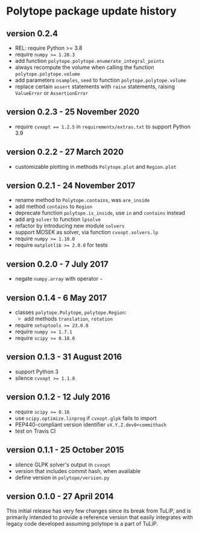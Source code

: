 # Polytope package update history


## version 0.2.4

- REL: require Python >= 3.8
- require `numpy >= 1.20.3`
- add function `polytope.polytope.enumerate_integral_points`
- always recompute the volume when calling the
  function `polytope.polytope.volume`
- add parameters `nsamples`, `seed` to function `polytope.polytope.volume`
- replace certain `assert` statements with
  `raise` statements, raising `ValueError` or `AssertionError`


## version 0.2.3 - 25 November 2020

- require `cvxopt == 1.2.5` in `requirements/extras.txt`
  to support Python 3.9


## version 0.2.2 - 27 March 2020

- customizable plotting in methods `Polytope.plot` and `Region.plot`


## version 0.2.1 - 24 November 2017

- rename method to `Polytope.contains`, was `are_inside`
- add method `contains` to `Region`
- deprecate function `polytope.is_inside`,
  use `in` and `contains` instead
- add arg `solver` to function `lpsolve`
- refactor by introducing new module `solvers`
- support MOSEK as solver, via function `cvxopt.solvers.lp`
- require `numpy >= 1.10.0`
- require `matplotlib >= 2.0.0` for tests


## version 0.2.0 - 7 July 2017

- negate `numpy.array` with operator `~`


## version 0.1.4 - 6 May 2017

- classes `polytope.Polytope`, `polytope.Region`:
  - add methods `translation`, `rotation`
- require `setuptools >= 23.0.0`
- require `numpy >= 1.7.1`
- require `scipy >= 0.18.0`


## version 0.1.3 - 31 August 2016

- support Python 3
- silence `cvxopt >= 1.1.8`


## version 0.1.2 - 12 July 2016

- require `scipy >= 0.16`
- use `scipy.optimize.linprog` if `cvxopt.glpk` fails to import
- PEP440-compliant version identifier `vX.Y.Z.dev0+commithash`
- test on Travis CI


## version 0.1.1 - 25 October 2015

- silence GLPK solver's output in `cvxopt`
- version that includes commit hash, when available
- define version in `polytope/version.py`


## version 0.1.0 - 27 April 2014

This initial release has very few changes since its break from TuLiP,
and is primarily intended to provide a reference version that easily integrates
with legacy code developed assuming polytope is a part of TuLiP.
